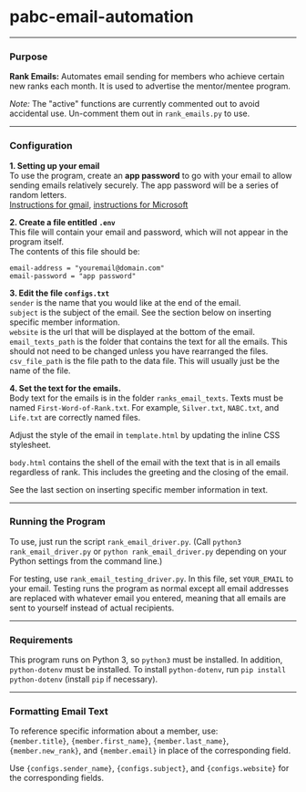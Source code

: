 # pabc-email-automation

---

### Purpose
<b>Rank Emails:</b> Automates email sending for members who achieve certain new ranks each month. It is used to advertise
the mentor/mentee program. 

*Note:* The "active" functions are currently commented out to avoid accidental use. Un-comment them out in `rank_emails.py` to use.

---

### Configuration
<b>1. Setting up your email</b> <br>
To use the program, create an **app password** to go with your email to allow sending emails relatively securely. The app password will be a series of random letters.
<br>
[Instructions for gmail](https://support.google.com/accounts/answer/185833?hl=en), [instructions for Microsoft](https://support.microsoft.com/en-us/account-billing/using-app-passwords-with-apps-that-don-t-support-two-step-verification-5896ed9b-4263-e681-128a-a6f2979a7944)

<b>2. Create a file entitled `.env`</b>
<br>
This file will contain your email and password, which will not appear in the program itself.
<br>The contents of this file should be:

```
email-address = "youremail@domain.com"
email-password = "app password"
```
<b>3. Edit the file `configs.txt`</b>
<br>
`sender` is the name that you would like at the end of the email.<br>
`subject` is the subject of the email. See the section below on inserting specific member information.<br>
`website` is the url that will be displayed at the bottom of the email. <br>
`email_texts_path` is the folder that contains the text for all the emails. 
This should not need to be changed unless you have rearranged the files. <br>
`csv_file_path` is the file path to the data file. This will usually just be the name of the file.

<b>4. Set the text for the emails.</b>
<br>
Body text for the emails is in the folder `ranks_email_texts`. Texts must be named `First-Word-of-Rank.txt`. For example,
`Silver.txt`, `NABC.txt`, and `Life.txt` are correctly named files.

Adjust the style of the email in `template.html` by updating the inline CSS stylesheet.

`body.html` contains the shell of the email with the text that is in all emails regardless of rank. 
This includes the greeting and the closing of the email. 

See the last section on inserting specific member information in text. 

---

### Running the Program

To use, just run the script `rank_email_driver.py`. (Call `python3 rank_email_driver.py` or `python rank_email_driver.py` depending on your Python settings from the command line.)

For testing, use `rank_email_testing_driver.py`. 
In this file, set `YOUR_EMAIL` to your email. 
Testing runs the program as normal except all email addresses are replaced with whatever email you entered,
meaning that all emails are sent to yourself instead of actual recipients. 

---

### Requirements

This program runs on Python 3, so `python3` must be installed. In addition, `python-dotenv` must be installed. 
To install `python-dotenv`, run `pip install python-dotenv` (install `pip` if necessary). 

---

### Formatting Email Text
To reference specific information about a member, use: <br>
`{member.title}`, `{member.first_name}`, `{member.last_name}`, `{member.new_rank}`, and `{member.email}` in place of the
corresponding field.

Use `{configs.sender_name}`, `{configs.subject}`, and `{configs.website}` for the corresponding fields.